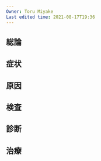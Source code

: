 ```yaml
---
Owner: Toru Miyake
Last edited time: 2021-08-17T19:36
---
```

## 総論

## 症状

## 原因

## 検査

## 診断

## 治療